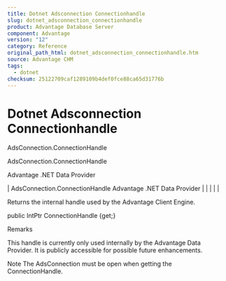 ```yaml
---
title: Dotnet Adsconnection Connectionhandle
slug: dotnet_adsconnection_connectionhandle
product: Advantage Database Server
component: Advantage
version: "12"
category: Reference
original_path_html: dotnet_adsconnection_connectionhandle.htm
source: Advantage CHM
tags:
  - dotnet
checksum: 25122709caf1289109b4def0fce88ca65d31776b
---
```


# Dotnet Adsconnection Connectionhandle

AdsConnection.ConnectionHandle

AdsConnection.ConnectionHandle

Advantage .NET Data Provider

| AdsConnection.ConnectionHandle  Advantage .NET Data Provider |  |  |  |  |

Returns the internal handle used by the Advantage Client Engine.

public IntPtr ConnectionHandle {get;}

Remarks

This handle is currently only used internally by the Advantage Data Provider. It is publicly accessible for possible future enhancements.

Note The AdsConnection must be open when getting the ConnectionHandle.
